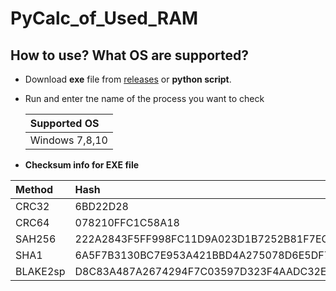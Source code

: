 
# PyCalc_of_Used_RAM

## How to use? What OS are supported?  
-  Download **exe** file from [releases](https://github.com/Operator2024/pycalcofusedRAM/releases) or **python script**.  
-  Run and enter tne name of the process you want to check  

   | Supported OS |
   |:---------------|
   | Windows 7,8,10 |

- **Checksum info for EXE file**

| Method   | Hash |
|:---|:---------------------------|
| CRC32    | 6BD22D28 |
| CRC64 | 078210FFC1C58A18 |
| SAH256 | 222A2843F5FF998FC11D9A023D1B7252B81F7EC39E560BC797560A4DC3AA615C |
| SHA1 | 6A5F7B3130BC7E953A421BBD4A275078D6E5DF70 |
| BLAKE2sp | D8C83A487A2674294F7C03597D323F4AADC32E829F2131489EC8132F6BA9073B |
